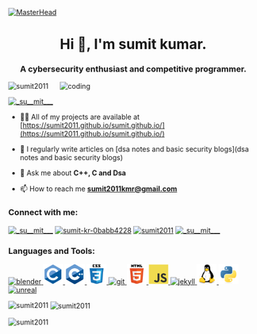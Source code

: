 [![MasterHead](https://mir-s3-cdn-cf.behance.net/project_modules/max_1200/79731568097599.5b50bca477735.jpg)](https://sumit2011.github.io/sumit.github.io)
<h1 align="center">Hi 👋, I'm sumit kumar.</h1>
<h3 align="center">A cybersecurity enthusiast and competitive programmer.</h3>
<img align="right" alt="coding" width="400" src="https://media.tenor.com/rePDfDWO3XoAAAAd/hacking.gif">

<p align="left"> <img src="https://komarev.com/ghpvc/?username=sumit2011&label=Profile%20views&color=0e75b6&style=flat" alt="sumit2011" /> </p>

<p align="left"> <a href="https://twitter.com/_su__mit___" target="blank"><img src="https://img.shields.io/twitter/follow/_su__mit___?logo=twitter&style=for-the-badge" alt="_su__mit___" /></a> </p>

- 👨‍💻 All of my projects are available at [https://sumit2011.github.io/sumit.github.io/](https://sumit2011.github.io/sumit.github.io/)

- 📝 I regularly write articles on [dsa notes and basic security blogs](dsa notes and basic security blogs)

- 💬 Ask me about **C++, C and Dsa**

- 📫 How to reach me **sumit2011kmr@gmail.com**

<h3 align="left">Connect with me:</h3>
<p align="left">
<a href="https://twitter.com/_su__mit___" target="blank"><img align="center" src="https://raw.githubusercontent.com/rahuldkjain/github-profile-readme-generator/master/src/images/icons/Social/twitter.svg" alt="_su__mit___" height="30" width="40" /></a>
<a href="https://linkedin.com/in/sumit-kr-0babb4228" target="blank"><img align="center" src="https://raw.githubusercontent.com/rahuldkjain/github-profile-readme-generator/master/src/images/icons/Social/linked-in-alt.svg" alt="sumit-kr-0babb4228" height="30" width="40" /></a>
<a href="https://fb.com/sumit2011" target="blank"><img align="center" src="https://raw.githubusercontent.com/rahuldkjain/github-profile-readme-generator/master/src/images/icons/Social/facebook.svg" alt="sumit2011" height="30" width="40" /></a>
<a href="https://instagram.com/_su__mit___" target="blank"><img align="center" src="https://raw.githubusercontent.com/rahuldkjain/github-profile-readme-generator/master/src/images/icons/Social/instagram.svg" alt="_su__mit___" height="30" width="40" /></a>
</p>

<h3 align="left">Languages and Tools:</h3>
<p align="left"> <a href="https://www.blender.org/" target="_blank" rel="noreferrer"> <img src="https://download.blender.org/branding/community/blender_community_badge_white.svg" alt="blender" width="40" height="40"/> </a> <a href="https://www.cprogramming.com/" target="_blank" rel="noreferrer"> <img src="https://raw.githubusercontent.com/devicons/devicon/master/icons/c/c-original.svg" alt="c" width="40" height="40"/> </a> <a href="https://www.w3schools.com/cpp/" target="_blank" rel="noreferrer"> <img src="https://raw.githubusercontent.com/devicons/devicon/master/icons/cplusplus/cplusplus-original.svg" alt="cplusplus" width="40" height="40"/> </a> <a href="https://www.w3schools.com/css/" target="_blank" rel="noreferrer"> <img src="https://raw.githubusercontent.com/devicons/devicon/master/icons/css3/css3-original-wordmark.svg" alt="css3" width="40" height="40"/> </a> <a href="https://git-scm.com/" target="_blank" rel="noreferrer"> <img src="https://www.vectorlogo.zone/logos/git-scm/git-scm-icon.svg" alt="git" width="40" height="40"/> </a> <a href="https://www.w3.org/html/" target="_blank" rel="noreferrer"> <img src="https://raw.githubusercontent.com/devicons/devicon/master/icons/html5/html5-original-wordmark.svg" alt="html5" width="40" height="40"/> </a> <a href="https://developer.mozilla.org/en-US/docs/Web/JavaScript" target="_blank" rel="noreferrer"> <img src="https://raw.githubusercontent.com/devicons/devicon/master/icons/javascript/javascript-original.svg" alt="javascript" width="40" height="40"/> </a> <a href="https://jekyllrb.com/" target="_blank" rel="noreferrer"> <img src="https://www.vectorlogo.zone/logos/jekyllrb/jekyllrb-icon.svg" alt="jekyll" width="40" height="40"/> </a> <a href="https://www.linux.org/" target="_blank" rel="noreferrer"> <img src="https://raw.githubusercontent.com/devicons/devicon/master/icons/linux/linux-original.svg" alt="linux" width="40" height="40"/> </a> <a href="https://www.python.org" target="_blank" rel="noreferrer"> <img src="https://raw.githubusercontent.com/devicons/devicon/master/icons/python/python-original.svg" alt="python" width="40" height="40"/> </a> <a href="https://unrealengine.com/" target="_blank" rel="noreferrer"> <img src="https://raw.githubusercontent.com/kenangundogan/fontisto/036b7eca71aab1bef8e6a0518f7329f13ed62f6b/icons/svg/brand/unreal-engine.svg" alt="unreal" width="40" height="40"/> </a> </p>

<p><img align="left" src="https://github-readme-stats.vercel.app/api/top-langs?username=sumit2011&show_icons=true&locale=en&layout=compact" alt="sumit2011" /></p>

<p>&nbsp;<img align="center" src="https://github-readme-stats.vercel.app/api?username=sumit2011&show_icons=true&locale=en" alt="sumit2011" /></p>

<p><img align="center" src="https://github-readme-streak-stats.herokuapp.com/?user=sumit2011&" alt="sumit2011" /></p>

